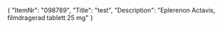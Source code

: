 {
  "ItemNr": "098789",
  "Title": "test",
  "Description": "Eplerenon Actavis, filmdragerad tablett 25 mg"
}